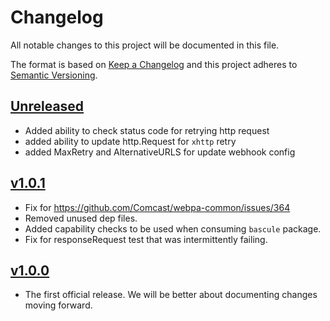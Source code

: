 # Changelog
All notable changes to this project will be documented in this file.

The format is based on [Keep a Changelog](http://keepachangelog.com/en/1.0.0/)
and this project adheres to [Semantic Versioning](http://semver.org/spec/v2.0.0.html).

## [Unreleased]
- Added ability to check status code for retrying http request
- added ability to update http.Request for `xhttp` retry
- added MaxRetry and AlternativeURLS for update webhook config

## [v1.0.1]
- Fix for https://github.com/Comcast/webpa-common/issues/364
- Removed unused dep files.
- Added capability checks to be used when consuming `bascule` package.
- Fix for responseRequest test that was intermittently failing.

## [v1.0.0]
 - The first official release. We will be better about documenting changes 
   moving forward.

[Unreleased]: https://github.com/Comcast/webpa-common/compare/v1.0.1...HEAD
[v1.0.1]: https://github.com/Comcast/webpa-common/compare/v1.0.0...v1.0.1
[v1.0.0]: https://github.com/Comcast/webpa-common/compare/v0.9.0-alpha...v1.0.0